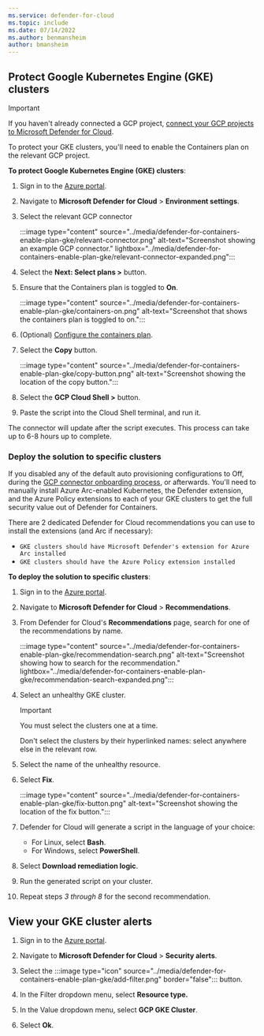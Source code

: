 ```yaml
---
ms.service: defender-for-cloud
ms.topic: include
ms.date: 07/14/2022
ms.author: benmansheim
author: bmansheim
---
```


## Protect Google Kubernetes Engine (GKE) clusters

> [!IMPORTANT]
> If you haven't already connected a GCP project, [connect your GCP projects to Microsoft Defender for Cloud](../quickstart-onboard-gcp.md).

To protect your GKE clusters, you'll need to enable the Containers plan on the relevant GCP project.

**To protect Google Kubernetes Engine (GKE) clusters**:

1. Sign in to the [Azure portal](https://portal.azure.com). 

1. Navigate to **Microsoft Defender for Cloud** > **Environment settings**.

1. Select the relevant GCP connector

    :::image type="content" source="../media/defender-for-containers-enable-plan-gke/relevant-connector.png" alt-text="Screenshot showing an example GCP connector." lightbox="../media/defender-for-containers-enable-plan-gke/relevant-connector-expanded.png":::

1. Select the **Next: Select plans >** button.

1. Ensure that the Containers plan is toggled to **On**.

    :::image type="content" source="../media/defender-for-containers-enable-plan-gke/containers-on.png" alt-text="Screenshot that shows the containers plan is toggled to on.":::

1. (Optional) [Configure the containers plan](../quickstart-onboard-gcp.md#configure-the-containers-plan).

1. Select the **Copy** button.

    :::image type="content" source="../media/defender-for-containers-enable-plan-gke/copy-button.png" alt-text="Screenshot showing the location of the copy button.":::

1. Select the **GCP Cloud Shell >** button.

1. Paste the script into the Cloud Shell terminal, and run it.

The connector will update after the script executes. This process can take up to 6-8 hours up to complete.

### Deploy the solution to specific clusters

If you disabled any of the default auto provisioning configurations to Off, during the [GCP connector onboarding process](../quickstart-onboard-gcp.md#configure-the-containers-plan), or afterwards. You'll need to manually install Azure Arc-enabled Kubernetes, the Defender extension, and the Azure Policy extensions to each of your GKE clusters to get the full security value out of Defender for Containers.

There are 2 dedicated Defender for Cloud recommendations you can use to install the extensions (and Arc if necessary):
-	`GKE clusters should have Microsoft Defender's extension for Azure Arc installed`
-	`GKE clusters should have the Azure Policy extension installed`

**To deploy the solution to specific clusters**:

1. Sign in to the [Azure portal](https://portal.azure.com). 

1. Navigate to **Microsoft Defender for Cloud** > **Recommendations**.

1. From Defender for Cloud's **Recommendations** page, search for one of the recommendations by name.

    :::image type="content" source="../media/defender-for-containers-enable-plan-gke/recommendation-search.png" alt-text="Screenshot showing how to search for the recommendation." lightbox="../media/defender-for-containers-enable-plan-gke/recommendation-search-expanded.png":::

1. Select an unhealthy GKE cluster.

    > [!IMPORTANT]
    > You must select the clusters one at a time.
    >
    > Don't select the clusters by their hyperlinked names: select anywhere else in the relevant row.

1. Select the name of the unhealthy resource.

1. Select **Fix**.

    :::image type="content" source="../media/defender-for-containers-enable-plan-gke/fix-button.png" alt-text="Screenshot showing the location of the fix button.":::

1. Defender for Cloud will generate a script in the language of your choice: 
    - For Linux, select **Bash**.
    - For Windows, select **PowerShell**.

1. Select **Download remediation logic**.

1. Run the generated script on your cluster.

1. Repeat steps *3 through 8* for the second recommendation.

## View your GKE cluster alerts

1. Sign in to the [Azure portal](https://portal.azure.com). 

1. Navigate to **Microsoft Defender for Cloud** > **Security alerts**.

1. Select the :::image type="icon" source="../media/defender-for-containers-enable-plan-gke/add-filter.png" border="false"::: button.

1. In the Filter dropdown menu, select **Resource type.**

1. In the Value dropdown menu, select **GCP GKE Cluster**.

1. Select **Ok**.

